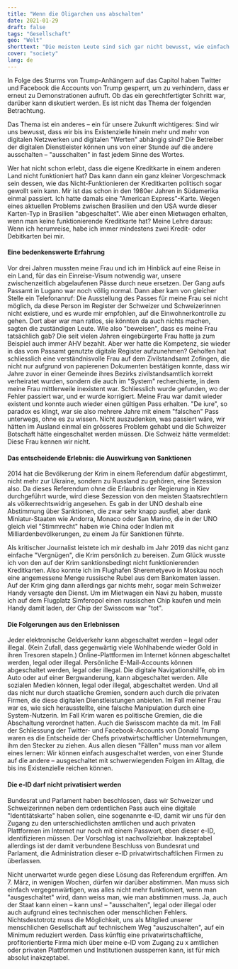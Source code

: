 ```yaml
---
title: "Wenn die Oligarchen uns abschalten"
date: 2021-01-29
draft: false
tags: "Gesellschaft"
geo: "Welt"
shorttext: "Die meisten Leute sind sich gar nicht bewusst, wie einfach sie von oben stillgelegt werden können der digitalen Welt sei Dank!"
cover: "society"
lang: de
---
```


In Folge des Sturms von Trump-Anhängern auf das Capitol haben Twitter und Facebook die Accounts von Trump gesperrt, um zu verhindern, dass er erneut zu Demonstrationen aufruft. Ob das ein gerechtfertigter Schritt war, darüber kann diskutiert werden. Es ist nicht das Thema der folgenden Betrachtung.

Das Thema ist ein anderes – ein für unsere Zukunft wichtigeres: Sind wir uns bewusst, dass wir bis ins Existenzielle hinein mehr und mehr von digitalen Netzwerken und digitalen "Werten" abhängig sind? Die Betreiber der digitalen Dienstleister können uns von einer Stunde auf die andere ausschalten – "ausschalten" in fast jedem Sinne des Wortes.

Wer hat nicht schon erlebt, dass die eigene Kreditkarte in einem anderen Land nicht funktioniert hat? Das kann dann ein ganz kleiner Vorgeschmack sein dessen, wie das Nicht-Funktionieren der Kreditkarten politisch sogar gewollt sein kann. Mir ist das schon in den 1980er Jahren in Südamerika einmal passiert. Ich hatte damals eine "American Express"-Karte. Wegen eines aktuellen Problems zwischen Brasilien und den USA wurde dieser Karten-Typ in Brasilien "abgeschaltet". Wie aber einen Mietwagen erhalten, wenn man keine funktionierende Kreditkarte hat? Meine Lehre daraus: Wenn ich herumreise, habe ich immer mindestens zwei Kredit- oder Debitkarten bei mir.

#### Eine bedenkenswerte Erfahrung

Vor drei Jahren mussten meine Frau und ich im Hinblick auf eine Reise in ein Land, für das ein Einreise-Visum notwendig war, unsere zwischenzeitlich abgelaufenen Pässe durch neue ersetzen. Der Gang aufs Passamt in Lugano war noch völlig normal. Dann aber kam von gleicher Stelle ein Telefonanruf: Die Ausstellung des Passes für meine Frau sei nicht möglich, da diese Person im Register der Schweizer und Schweizerinnen nicht existiere, und es wurde mir empfohlen, auf die Einwohnerkontrolle zu gehen. Dort aber war man ratlos, sie könnten da auch nichts machen, sagten die zuständigen Leute. Wie also "beweisen", dass es meine Frau tatsächlich gab? Die seit vielen Jahren eingebürgerte Frau hatte ja zum Beispiel auch immer AHV bezahlt. Aber wer hatte die Kompetenz, sie wieder in das vom Passamt genutzte digitale Register aufzunehmen? Geholfen hat schliesslich eine verständnisvolle Frau auf dem Zivilstandsamt Zofingen, die nicht nur aufgrund von papierenen Dokumenten bestätigen konnte, dass wir Jahre zuvor in einer Gemeinde ihres Bezirks zivilstandsamtlich korrekt verheiratet wurden, sondern die auch im "System" recherchierte, in dem meine Frau mittlerweile inexistent war. Schliesslich wurde gefunden, wo der Fehler passiert war, und er wurde korrigiert. Meine Frau war damit wieder existent und konnte auch wieder einen gültigen Pass erhalten. "De iure", so paradox es klingt, war sie also mehrere Jahre mit einem "falschen" Pass unterwegs, ohne es zu wissen. Nicht auszudenken, was passiert wäre, wir hätten im Ausland einmal ein grösseres Problem gehabt und die Schweizer Botschaft hätte eingeschaltet werden müssen. Die Schweiz hätte vermeldet: Diese Frau kennen wir nicht.

#### Das entscheidende Erlebnis: die Auswirkung von Sanktionen

2014 hat die Bevölkerung der Krim in einem Referendum dafür abgestimmt, nicht mehr zur Ukraine, sondern zu Russland zu gehören, eine Sezession also. Da dieses Referendum ohne die Erlaubnis der Regierung in Kiev durchgeführt wurde, wird diese Sezession von den meisten Staatsrechtlern als völkerrechtswidrig angesehen. Es gab in der UNO deshalb eine Abstimmung über Sanktionen, die zwar sehr knapp ausfiel, aber dank Miniatur-Staaten wie Andorra, Monaco oder San Marino, die in der UNO gleich viel "Stimmrecht" haben wie China oder Indien mit Milliardenbevölkerungen, zu einem Ja für Sanktionen führte.

Als kritischer Journalist leistete ich mir deshalb im Jahr 2019 das nicht ganz einfache "Vergnügen", die Krim persönlich zu bereisen. Zum Glück wusste ich von den auf der Krim sanktionsbedingt nicht funktionierenden Kreditkarten. Also konnte ich im Flughafen Sheremetyevo in Moskau noch eine angemessene Menge russische Rubel aus dem Bankomaten lassen. Auf der Krim ging dann allerdings gar nichts mehr, sogar mein Schweizer Handy versagte den Dienst. Um im Mietwagen ein Navi zu haben, musste ich auf dem Flugplatz Simferopol einen russischen Chip kaufen und mein Handy damit laden, der Chip der Swisscom war "tot".

#### Die Folgerungen aus den Erlebnissen

Jeder elektronische Geldverkehr kann abgeschaltet werden – legal oder illegal. (Kein Zufall, dass gegenwärtig viele Wohlhabende wieder Gold in ihren Tresoren stapeln.) Online-Plattformen im Internet können abgeschaltet werden, legal oder illegal. Persönliche E-Mail-Accounts können abgeschaltet werden, legal oder illegal. Die digitale Navigationshilfe, ob im Auto oder auf einer Bergwanderung, kann abgeschaltet werden. Alle sozialen Medien können, legal oder illegal, abgeschaltet werden. Und all das nicht nur durch staatliche Gremien, sondern auch durch die privaten Firmen, die diese digitalen Dienstleistungen anbieten. Im Fall meiner Frau war es, wie sich herausstellte, eine falsche Manipulation durch eine System-Nutzerin. Im Fall Krim waren es politische Gremien, die die Abschaltung verordnet hatten. Auch die Swisscom machte da mit. Im Fall der Schliessung der Twitter- und Facebook-Accounts von Donald Trump waren es die Entscheide der Chefs privatwirtschaftlicher Unternehmungen, ihm den Stecker zu ziehen. Aus allen diesen "Fällen" muss man vor allem eines lernen: Wir können einfach ausgeschaltet werden, von einer Stunde auf die andere – ausgeschaltet mit schwerwiegenden Folgen im Alltag, die bis ins Existenzielle reichen können.

#### Die e-ID darf nicht privatisiert werden

Bundesrat und Parlament haben beschlossen, dass wir Schweizer und Schweizerinnen neben dem ordentlichen Pass auch eine digitale "Identitätskarte" haben sollen, eine sogenannte e-ID, damit wir uns für den Zugang zu den unterschiedlichsten amtlichen und auch privaten Plattformen im Internet nur noch mit einem Passwort, eben dieser e-ID, identifizieren müssen. Der Vorschlag ist nachvollziehbar. Inakzeptabel allerdings ist der damit verbundene Beschluss von Bundesrat und Parlament, die Administration dieser e-ID privatwirtschaftlichen Firmen zu überlassen.

Nicht unerwartet wurde gegen diese Lösung das Referendum ergriffen. Am 7. März, in wenigen Wochen, dürfen wir darüber abstimmen. Man muss sich einfach vergegenwärtigen, was alles nicht mehr funktioniert, wenn man "ausgeschaltet" wird, dann weiss man, wie man abstimmen muss. Ja, auch der Staat kann einen – kann uns! – "ausschalten", legal oder illegal oder auch aufgrund eines technischen oder menschlichen Fehlers. Nichtsdestotrotz muss die Möglichkeit, uns als Mitglied unserer menschlichen Gesellschaft auf technischem Weg "auszuschalten", auf ein Minimum reduziert werden. Dass künftig eine privatwirtschaftliche, profitorientierte Firma mich über meine e-ID vom Zugang zu x amtlichen oder privaten Plattformen und Institutionen aussperren kann, ist für mich absolut inakzeptabel.
